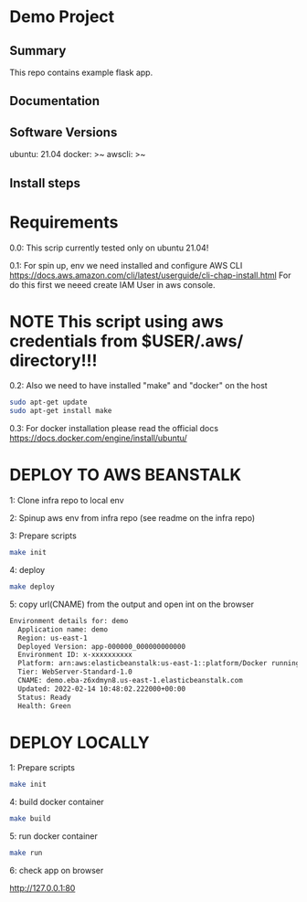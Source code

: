 Demo Project
==============================

Summary
---------
This repo contains example flask app.

Documentation
-------------

Software Versions
---------
ubuntu: 21.04
docker: >~
awscli: >~

Install steps
-------------------
# Requirements

0.0: This scrip currently tested only on ubuntu 21.04!

0.1: For spin up, env we need installed and configure AWS CLI
https://docs.aws.amazon.com/cli/latest/userguide/cli-chap-install.html
For do this first we neeed create IAM User in aws console.

# NOTE This script using aws credentials from $USER/.aws/ directory!!!

0.2:
Also we need to have installed "make" and "docker" on the host

```sh
sudo apt-get update
sudo apt-get install make
````

0.3:
For docker installation please read the official docs 
https://docs.docker.com/engine/install/ubuntu/

# DEPLOY TO AWS BEANSTALK

1: Clone infra repo to local env

2: Spinup aws env from infra repo (see readme on the infra repo)

3: Prepare scripts

```sh
make init
```

4: deploy

```sh
make deploy
```

5: copy url(CNAME) from the output and open int on the browser

```sh
Environment details for: demo
  Application name: demo
  Region: us-east-1
  Deployed Version: app-000000_000000000000
  Environment ID: x-xxxxxxxxxx
  Platform: arn:aws:elasticbeanstalk:us-east-1::platform/Docker running on 64bit Amazon Linux 2/3.4.11
  Tier: WebServer-Standard-1.0
  CNAME: demo.eba-z6xdmyn8.us-east-1.elasticbeanstalk.com
  Updated: 2022-02-14 10:48:02.222000+00:00
  Status: Ready
  Health: Green
```

# DEPLOY LOCALLY
1: Prepare scripts

```sh
make init
```

4: build docker container

```sh
make build
```

5: run docker container

```sh
make run
```

6: check app on browser

http://127.0.0.1:80
